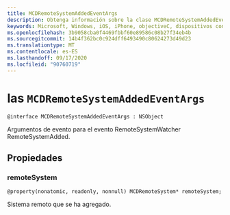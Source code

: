 ```yaml
---
title: MCDRemoteSystemAddedEventArgs
description: Obtenga información sobre la clase MCDRemoteSystemAddedEventArgs. Esta clase es para los argumentos de evento para el evento RemoteSystemWatcher RemoteSystemAdded.
keywords: Microsoft, Windows, iOS, iPhone, objectiveC, dispositivos conectados, proyecto Roma
ms.openlocfilehash: 3b9058cba0f4469fbbf60e89586c08b27f34eb4b
ms.sourcegitcommit: 14b4f362bc0c924dff6493490c80624273d49d23
ms.translationtype: MT
ms.contentlocale: es-ES
ms.lasthandoff: 09/17/2020
ms.locfileid: "90760719"
---
```

# <a name="class-mcdremotesystemaddedeventargs"></a>las `MCDRemoteSystemAddedEventArgs` 

```
@interface MCDRemoteSystemAddedEventArgs : NSObject
```  
Argumentos de evento para el evento RemoteSystemWatcher RemoteSystemAdded.

## <a name="properties"></a>Propiedades

### <a name="remotesystem"></a>remoteSystem
`@property(nonatomic, readonly, nonnull) MCDRemoteSystem* remoteSystem;`

Sistema remoto que se ha agregado.